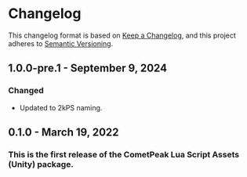 # Changelog

This changelog format is based on [Keep a Changelog](https://keepachangelog.com/en/1.0.0/), and this project adheres to [Semantic Versioning](https://semver.org/spec/v2.0.0.html).

## 1.0.0-pre.1 - September 9, 2024
### Changed
- Updated to 2kPS naming.


## 0.1.0 - March 19, 2022
### This is the first release of the CometPeak Lua Script Assets (Unity) package.
